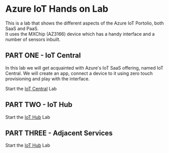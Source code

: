 # Azure IoT Hands on Lab

This is a lab that shows the different aspects of the Azure IoT Portolio, both SaaS and PaaS.  
It uses the MXChip (AZ3166) device which has a handy interface and a number of sensors inbuilt.

## PART ONE - IoT Central

In this lab we will get acquainted with Azure's IoT SaaS offering, named IoT Central. We will create an app, connect a device to it using zero touch provisioning and play with the interface.

Start the [IoT Central](central) Lab  

## PART TWO - IoT Hub

Start the [IoT Hub](iotpaas/lab1) Lab  

## PART THREE - Adjacent Services

Start the [IoT Hub](iotpaas/lab2) Lab 

